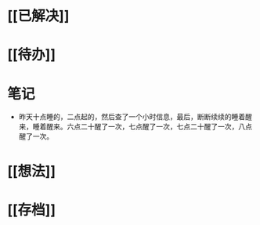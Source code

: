 # [[已解决]]

# [[待办]]

# 笔记
- 昨天十点睡的，二点起的，然后查了一个小时信息，最后，断断续续的睡着醒来，睡着醒来。六点二十醒了一次，七点醒了一次，七点二十醒了一次，八点醒了一次。

# [[想法]]

# [[存档]]
